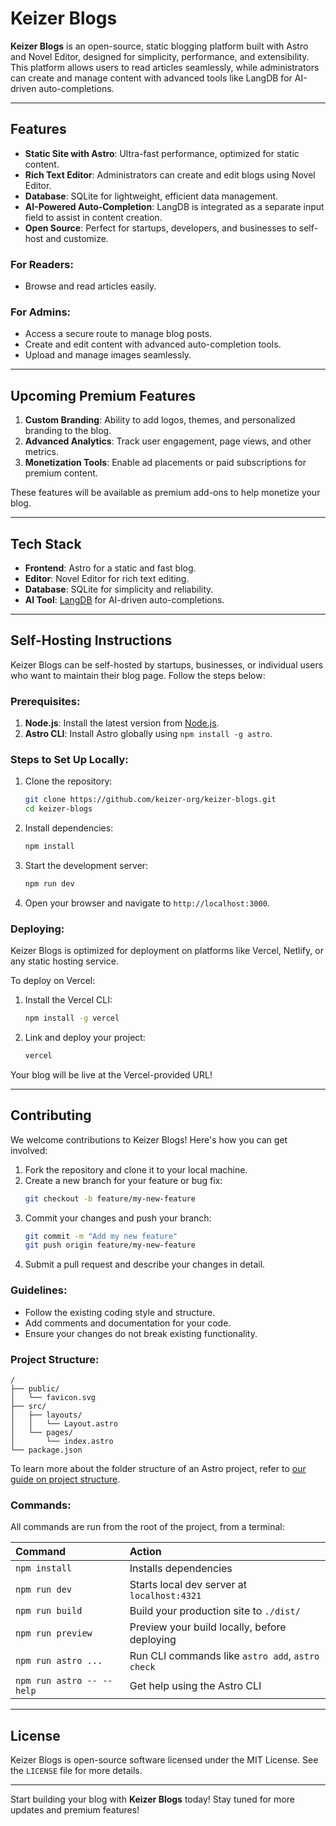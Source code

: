 # Keizer Blogs

**Keizer Blogs** is an open-source, static blogging platform built with Astro and Novel Editor, designed for simplicity, performance, and extensibility. This platform allows users to read articles seamlessly, while administrators can create and manage content with advanced tools like LangDB for AI-driven auto-completions.

---

## Features

- **Static Site with Astro**: Ultra-fast performance, optimized for static content.
- **Rich Text Editor**: Administrators can create and edit blogs using Novel Editor.
- **Database**: SQLite for lightweight, efficient data management.
- **AI-Powered Auto-Completion**: LangDB is integrated as a separate input field to assist in content creation.
- **Open Source**: Perfect for startups, developers, and businesses to self-host and customize.

### For Readers:
- Browse and read articles easily.

### For Admins:
- Access a secure route to manage blog posts.
- Create and edit content with advanced auto-completion tools.
- Upload and manage images seamlessly.

---

## Upcoming Premium Features

1. **Custom Branding**: Ability to add logos, themes, and personalized branding to the blog.
2. **Advanced Analytics**: Track user engagement, page views, and other metrics.
3. **Monetization Tools**: Enable ad placements or paid subscriptions for premium content.

These features will be available as premium add-ons to help monetize your blog.

---

## Tech Stack

- **Frontend**: Astro for a static and fast blog.
- **Editor**: Novel Editor for rich text editing.
- **Database**: SQLite for simplicity and reliability.
- **AI Tool**: [LangDB](https://langdb.ai/) for AI-driven auto-completions.

---

## Self-Hosting Instructions

Keizer Blogs can be self-hosted by startups, businesses, or individual users who want to maintain their blog page. Follow the steps below:

### Prerequisites:
1. **Node.js**: Install the latest version from [Node.js](https://nodejs.org).
2. **Astro CLI**: Install Astro globally using `npm install -g astro`.

### Steps to Set Up Locally:
1. Clone the repository:
   ```bash
   git clone https://github.com/keizer-org/keizer-blogs.git
   cd keizer-blogs
   ```
2. Install dependencies:
   ```bash
   npm install
   ```
3. Start the development server:
   ```bash
   npm run dev
   ```
4. Open your browser and navigate to `http://localhost:3000`.

### Deploying:
Keizer Blogs is optimized for deployment on platforms like Vercel, Netlify, or any static hosting service. 

To deploy on Vercel:
1. Install the Vercel CLI:
   ```bash
   npm install -g vercel
   ```
2. Link and deploy your project:
   ```bash
   vercel
   ```

Your blog will be live at the Vercel-provided URL!

---

## Contributing

We welcome contributions to Keizer Blogs! Here's how you can get involved:

1. Fork the repository and clone it to your local machine.
2. Create a new branch for your feature or bug fix:
   ```bash
   git checkout -b feature/my-new-feature
   ```
3. Commit your changes and push your branch:
   ```bash
   git commit -m "Add my new feature"
   git push origin feature/my-new-feature
   ```
4. Submit a pull request and describe your changes in detail.

### Guidelines:
- Follow the existing coding style and structure.
- Add comments and documentation for your code.
- Ensure your changes do not break existing functionality.

### Project Structure:

```text
/
├── public/
│   └── favicon.svg
├── src/
│   ├── layouts/
│   │   └── Layout.astro
│   └── pages/
│       └── index.astro
└── package.json
```

To learn more about the folder structure of an Astro project, refer to [our guide on project structure](https://docs.astro.build/en/basics/project-structure/).

### Commands:

All commands are run from the root of the project, from a terminal:

| Command                   | Action                                           |
| :------------------------ | :----------------------------------------------- |
| `npm install`             | Installs dependencies                            |
| `npm run dev`             | Starts local dev server at `localhost:4321`      |
| `npm run build`           | Build your production site to `./dist/`          |
| `npm run preview`         | Preview your build locally, before deploying     |
| `npm run astro ...`       | Run CLI commands like `astro add`, `astro check` |
| `npm run astro -- --help` | Get help using the Astro CLI                     |

---

## License

Keizer Blogs is open-source software licensed under the MIT License. See the `LICENSE` file for more details.

---

Start building your blog with **Keizer Blogs** today! Stay tuned for more updates and premium features!

